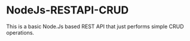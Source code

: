 # NodeJs-RESTAPI-CRUD
This is a basic Node.Js based REST API that just performs simple CRUD operations.

